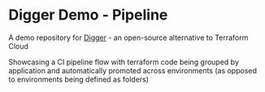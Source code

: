 # Digger Demo - Pipeline

A demo repository for [Digger](https://github.com/diggerhq/digger) - an open-source alternative to Terraform Cloud

Showcasing a CI pipeline flow with terraform code being grouped by application and automatically promoted across environments (as opposed to environments being defined as folders)

